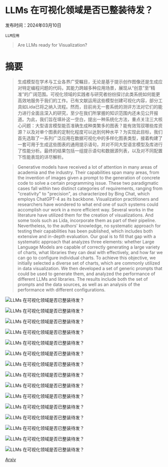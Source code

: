 # LLMs 在可视化领域是否已整装待发？

发布时间：2024年03月10日

`LLM应用`

> Are LLMs ready for Visualization?

# 摘要

> 生成模型在学术与工业各界广受瞩目，无论是基于提示创作图像还是生成应对特定编程问题的代码，其能力跨越多种应用场景，展现从“创意”至“精准”的广阔范围。可视化领域的实践者与研究者纷纷探讨此类系统如何能更高效地服务于我们的工作。已有文献运用这些模型创建可视化内容，部分工具如Lida已将之纳入流程。然而，目前尚无一套系统的测评方法对它们的能力进行全面且深入的研究，至少在我们所掌握的知识范围内还未见公开报道。为此，我们旨在填补这一空白，提出一种系统化方法，重点关注三大核心问题：大型语言模型能否准确生成种类繁多的图表？能有效驾驭哪些库资源？以及对单个图表的定制化程度可以达到何种水平？为实现此目标，我们首先选取了一系列广泛应用在数据可视化中的多样化图表类型，接着构建了一套可用于生成这些图表的通用提示语句，并对不同大型语言模型及库进行了性能分析。最终的结果包括一组提示语句和数据源列表，以及对不同配置下性能表现的详尽解析。

> Generative models have received a lot of attention in many areas of academia and the industry. Their capabilities span many areas, from the invention of images given a prompt to the generation of concrete code to solve a certain programming issue. These two paradigmatic cases fall within two distinct categories of requirements, ranging from "creativity" to "precision", as characterized by Bing Chat, which employs ChatGPT-4 as its backbone. Visualization practitioners and researchers have wondered to what end one of such systems could accomplish our work in a more efficient way. Several works in the literature have utilized them for the creation of visualizations. And some tools such as Lida, incorporate them as part of their pipeline. Nevertheless, to the authors' knowledge, no systematic approach for testing their capabilities has been published, which includes both extensive and in-depth evaluation. Our goal is to fill that gap with a systematic approach that analyzes three elements: whether Large Language Models are capable of correctly generating a large variety of charts, what libraries they can deal with effectively, and how far we can go to configure individual charts. To achieve this objective, we initially selected a diverse set of charts, which are commonly utilized in data visualization. We then developed a set of generic prompts that could be used to generate them, and analyzed the performance of different LLMs and libraries. The results include both the set of prompts and the data sources, as well as an analysis of the performance with different configurations.

![LLMs 在可视化领域是否已整装待发？](../../../paper_images/2403.06158/ChatGPT3_GroupedBarFail.png)

![LLMs 在可视化领域是否已整装待发？](../../../paper_images/2403.06158/ChatGPT4_GroupedBar.png)

![LLMs 在可视化领域是否已整装待发？](../../../paper_images/2403.06158/ChatGPT3RangePlot.png)

![LLMs 在可视化领域是否已整装待发？](../../../paper_images/2403.06158/LLMsVis_Pictogram_ChatGPT4_default.png)

![LLMs 在可视化领域是否已整装待发？](../../../paper_images/2403.06158/ChatGPT4_BulletChart.png)

![LLMs 在可视化领域是否已整装待发？](../../../paper_images/2403.06158/ChatGPT4_BulletChart_Plotly.png)

![LLMs 在可视化领域是否已整装待发？](../../../paper_images/2403.06158/ChatGPT4_BulletChart_Altair.png)

![LLMs 在可视化领域是否已整装待发？](../../../paper_images/2403.06158/ChatGPT4_PyramidChart.png)

![LLMs 在可视化领域是否已整装待发？](../../../paper_images/2403.06158/ChatGPT4_PyramidChart_Plotly.png)

![LLMs 在可视化领域是否已整装待发？](../../../paper_images/2403.06158/ChatGPT4_PyramidChart_Altair.png)

![LLMs 在可视化领域是否已整装待发？](../../../paper_images/2403.06158/ChatGPT4VisualVariables_Lines4.png)

![LLMs 在可视化领域是否已整装待发？](../../../paper_images/2403.06158/ChatGPT4VisualVariables_Lines5.png)

![LLMs 在可视化领域是否已整装待发？](../../../paper_images/2403.06158/ChatGPT4VisualVariables_Lines6.png)

![LLMs 在可视化领域是否已整装待发？](../../../paper_images/2403.06158/VisualVariablesScatterBubble2.png)

![LLMs 在可视化领域是否已整装待发？](../../../paper_images/2403.06158/VisualVariablesScatterBubble4.png)

[Arxiv](https://arxiv.org/abs/2403.06158)